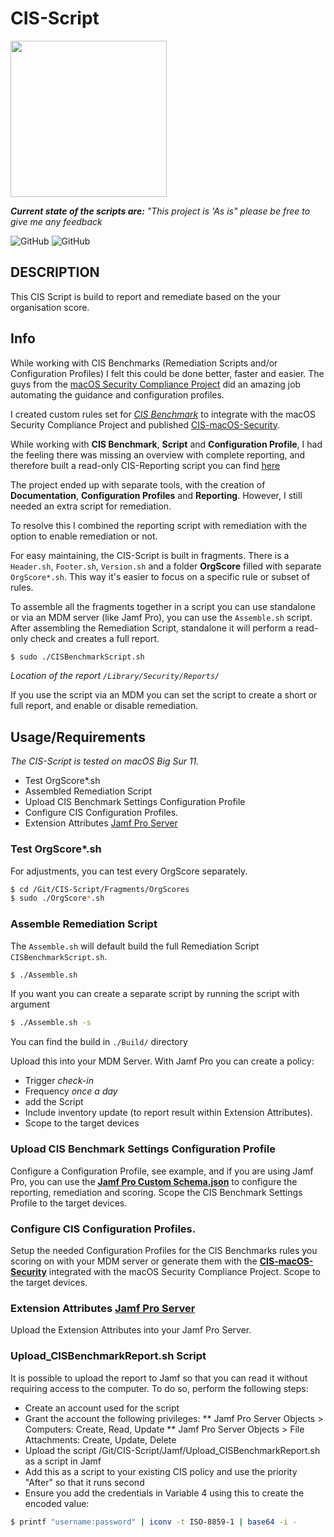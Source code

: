 # CIS-Script
<img src="https://github.com/mvdbent/CIS-Script/blob/dev/Utils/CIS-Script.png" width="250">

_**Current state of the scripts are:** "This project is 'As is" please be free to give me any feedback_

![GitHub](https://img.shields.io/badge/macOS-11-success)
![GitHub](https://img.shields.io/github/license/mvdbent/CIS-Script)
<!-- ![GitHub](https://img.shields.io/github/v/release/mvdbent/CIS-Script) -->
<!-- ![GitHub](https://img.shields.io/github/downloads/mvdbent/CIS-Script/latest/total) -->
<!-- ![GitHub](https://img.shields.io/badge/macOS-10.15%2B-yellow) -->

## DESCRIPTION
This CIS Script is build to report and remediate based on the your organisation score.

## Info
While working with CIS Benchmarks (Remediation Scripts and/or Configuration Profiles) I felt this could be done better, faster and easier.
The guys from the [macOS Security Compliance Project](https://github.com/usnistgov/macos_security) did an amazing job automating the guidance and configuration profiles.

I created custom rules set for *[CIS Benchmark](https://downloads.cisecurity.org/#/)* to integrate with the macOS Security Compliance Project and published [CIS-macOS-Security](https://github.com/mvdbent/CIS-macOS-Security).

While working with **CIS Benchmark**, **Script** and **Configuration Profile**, I had the feeling there was missing an overview with complete reporting, and therefore built a read-only CIS-Reporting script you can find [here](https://github.com/mvdbent/CIS-Reporting)

The project ended up with separate tools, with the creation of  **Documentation**, **Configuration Profiles** and **Reporting**. However, I still needed an extra script for remediation.

To resolve this I combined the reporting script with remediation with the option to enable remediation or not. 

For easy maintaining, the CIS-Script is built in fragments. There is a `Header.sh`, `Footer.sh`, `Version.sh` and a folder **OrgScore** filled with separate `OrgScore*.sh`. This way it's easier to focus on a specific rule or subset of rules.

To assemble all the fragments together in a script you can use standalone or via an MDM server (like Jamf Pro), you can use the `Assemble.sh` script. After assembling the Remediation Script, standalone it will perform a read-only check and creates a full report. 

```bash
$ sudo ./CISBenchmarkScript.sh
```
*Location of the report `/Library/Security/Reports/`*

If you use the script via an MDM you can set the script to create a short or full report, and enable or disable remediation.

## Usage/Requirements
*The CIS-Script is tested on macOS Big Sur 11.*

* Test OrgScore*.sh
* Assembled Remediation Script
* Upload CIS Benchmark Settings Configuration Profile
* Configure CIS Configuration Profiles.
* Extension Attributes [Jamf Pro Server](https://github.com/mvdbent/CIS-Script/tree/main/Jamf/EA)


### Test OrgScore*.sh
For adjustments, you can test every OrgScore separately.

```bash
$ cd /Git/CIS-Script/Fragments/OrgScores
$ sudo ./OrgScore*.sh
```

### Assemble Remediation Script
The `Assemble.sh` will default build the full Remediation Script `CISBenchmarkScript.sh`.

```bash
$ ./Assemble.sh
```

If you want you can create a separate script by running the script with argument

```bash
$ ./Assemble.sh -s
```

You can find the build in `./Build/` directory

Upload this into your MDM Server. With Jamf Pro you can create a policy:
- Trigger *check-in*
- Frequency *once a day* 
- add the Script
- Include inventory update (to report result within Extension Attributes). 
- Scope to the target devices

### Upload CIS Benchmark Settings Configuration Profile 
Configure a Configuration Profile, see example, and if you are using Jamf Pro, you can use the **[Jamf Pro Custom Schema.json](https://github.com/mvdbent/CIS-Script/blob/main/Jamf/Jamf%20Pro%20Custom%20Schema.json)** to configure the reporting, remediation and scoring. Scope the CIS Benchmark Settings Profile to the target devices.

### Configure CIS Configuration Profiles. 
Setup the needed Configuration Profiles for the CIS Benchmarks rules you scoring on with your MDM server or generate them with the **[CIS-macOS-Security](https://github.com/mvdbent/CIS-macOS-Security)** integrated with the macOS Security Compliance Project. Scope to the target devices.

### Extension Attributes [Jamf Pro Server](https://github.com/mvdbent/CIS-Script/tree/main/Jamf/EA)
Upload the Extension Attributes into your Jamf Pro Server.

### Upload_CISBenchmarkReport.sh Script
It is possible to upload the report to Jamf so that you can read it without requiring access to the computer. To do so, perform the following steps:
* Create an account used for the script
* Grant the account the following privileges:
** Jamf Pro Server Objects > Computers: Create, Read, Update
** Jamf Pro Server Objects > File Attachments: Create, Update, Delete
* Upload the script /Git/CIS-Script/Jamf/Upload_CISBenchmarkReport.sh as a script in Jamf
* Add this as a script to your existing CIS policy and use the priority "After" so that it runs second
* Ensure you add the credentials in Variable 4 using this to create the encoded value:
```bash
$ printf "username:password" | iconv -t ISO-8859-1 | base64 -i -
```